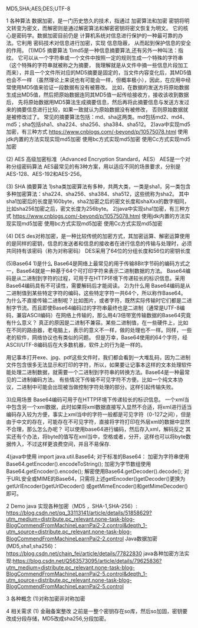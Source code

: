 MD5,SHA;AES;DES;UTF-8

1 各种算法
数据加密，是一门历史悠久的技术，指通过 加密算法和加密 密钥将明文转变为密文，而解密则是通过解密算法和解密密钥将密文恢复为明文。
它的核心是密码学。数据加密目前仍是 计算机系统对信息进行保护的一种最可靠的办法。它利用 密码技术对信息进行加密，实现 信息隐蔽，
从而起到保护信息的安全的作用。
(1)MD5  摘要算法
1)md5是一种信息摘要算法,还有另外一种叫法：指纹。
它可以从一个字符串或一个文件中按照一定的规则生成一个特殊的字符串（这个特殊的字符串就被称之为摘要，
我理解就是从文件中摘一些信息片段加工而来），并且一个文件所对应的MD5摘要是固定的，当文件内容变化后，其MD5值也会不一样
（虽然理论上来说也有可能会一样，但概率极小），因此，在应用中经常使用MD5值来验证一段数据有没有被篡改。
比如，在数据的发送方将原始数据生成出MD5值，然后把原始数据连同其MD5值一起传给接收方，接收该收到数据后，
先将原始数据用MD5算法生成摘要信息，然后再将此摘要信息与发送方发过来的摘要信息进行比较，如果一致就认为原始数据没有被修改，
否则原始数据就是被修改过了。
常见的摘要算法包括：md、sha这两类。md包括md2、md4、md5；sha包括sha1、sha224、sha256、sha384、sha512。
2)ava中实现md5加密，有三种方式
https://www.cnblogs.com/-beyond/p/10575078.html
使用jdk内置的方法实现实现md5加密
使用bc方式实现md5加密
使用Cc方式实现md5加密

(2) AES
高级加密标准（Advanced Encryption Standard，AES）
AES是一个对称分组密码算法
AES最常见的有3种方案，用以适应不同的场景要求，分别是AES-128、AES-192和AES-256。

(3) SHA 摘要算法
1)sha类加密算法有多种，共两大类，一类是sha1，另一类包含多种加密算法：sha224、sha256、sha384、sha512，这些统称为sha2。
其中sha1加密后的长度是160byte，sha2加密之后的密文长度和shaXxx的数字相同，比如sha256加密之后，密文长度为256byte。
2)java中实现sha1加密，有三种方式
https://www.cnblogs.com/-beyond/p/10575078.html
使用jdk内置的方法实现实现md5加密
使用bc方式实现md5加密
使用Cc方式实现md5加密

(4) DES
des对称加密，是一种比较传统的加密方式，其加密运算、解密运算使用的是同样的密钥，信息的发送者和信息的接收者在进行信息的传输与处理时，必须共同持有该密码（称为对称密码）
DES采用了64位的分组长度和56位的密钥长度

(5)Base64
1)是什么
Base64是网络上最常见的用于传输8Bit字节码的编码方式之一，Base64就是一种基于64个可打印字符来表示二进制数据的方法。
Base64编码是从二进制到字符的过程，可用于在HTTP环境下传递较长的标识信息。采用Base64编码具有不可读性，需要解码后才能阅读。
2)为什么用
Base64编码是从二进制值到某些特定字符的编码，这些特定字符一共64个，所以称作Base64。
为什么不直接传输二进制呢？比如图片，或者字符，既然实际传输时它们都是二进制字节流。而且即使Base64编码过的字符串最终也是二进制（通常是UTF-8编码，兼容ASCII编码）在网络上传输的，那么用4/3倍带宽传输数据的Base64究竟有什么意义？
真正的原因是二进制不兼容。某些二进制值，在一些硬件上，比如在不同的路由器，老电脑上，表示的意义不一样，做的处理也不一样。同样，一些老的软件，网络协议也有类似的问题。
但是万幸，Base64使用的64个字符，经ASCII/UTF-8编码后在大多数机器，软件上的行为是一样的。

用记事本打开exe、jpg、pdf这些文件时，我们都会看到一大堆乱码，因为二进制文件包含很多无法显示和打印的字符，所以，如果要让记事本这样的文本处理软件能处理二进制数据，就需要一个二进制到字符串的转换方法。Base64是一种最常见的二进制编码方法。
有些情况下传输不可见字符不方便。比如一个纯文本协议，二进制中可能会出现被当做控制字符处理的部分。这样引起传输失败。

3)应用场景
Base64编码可用于在HTTP环境下传递较长的标识信息。
一个xml当中包含另一个xml数据，此时如果将xml数据直接写入显然不合适，将xml进行适当编码存入较为方便，事实上xml当中的字符一般都是可见字符（0-127之间），但是由于中文的存在，可能存在不可见字符，直接将字符打印在外层xml的数据中显然不合理，那么怎么办呢？
可以使用base64进行编码，然后存入xml，解码反之
其实还有个办法，将byte的值写在xml当中，空格或者，分开，这样也可以将byte数据传入，不过这样更浪费空间，并且不易保存.

4)java中使用
import java.util.Base64;
  对于标准的Base64：
  加密为字符串使用Base64.getEncoder().encodeToString();
  加密为字节数组使用Base64.getEncoder().encode();
  解密使用Base64.getDecoder().decode();
  对于URL安全或MIME的Base64，只需将上述getEncoder()getDecoder()更换为getUrlEncoder()getUrlDecoder()
  或getMimeEncoder()和getMimeDecoder()即可。

2 Demo
java 实现各种加密（MD5 ，SHA-1,SHA-256）: https://blog.csdn.net/qq_33113141/article/details/51858629?utm_medium=distribute.pc_relevant.none-task-blog-BlogCommendFromMachineLearnPai2-2.control&depth_1-utm_source=distribute.pc_relevant.none-task-blog-BlogCommendFromMachineLearnPai2-2.control
Java数据加密(MD5,sha1,sha256)：https://blog.csdn.net/chain_fei/article/details/77822830
java各种加密方法实现:https://blog.csdn.net/Q563573095/article/details/79625836?utm_medium=distribute.pc_relevant.none-task-blog-BlogCommendFromMachineLearnPai2-5.control&depth_1-utm_source=distribute.pc_relevant.none-task-blog-BlogCommendFromMachineLearnPai2-5.control

3 各种概念
(1)对称加密非对称加密

4 相关需求
(1) 金融备案整改
之前是一整个密钥存在so库，然后so加固，密钥要改成分段存储，MD5改成sha256,分段加密。